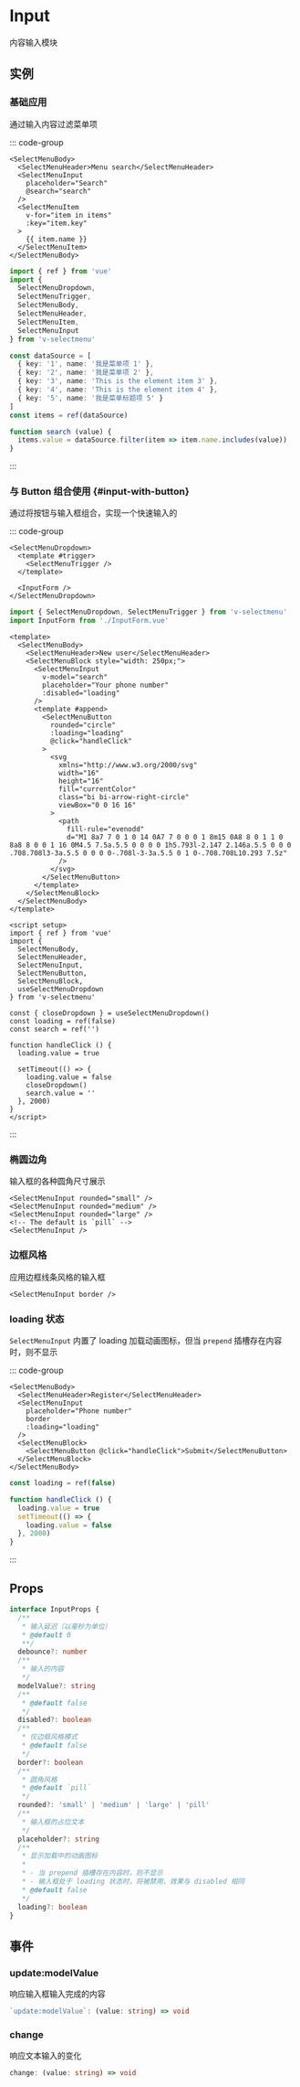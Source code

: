 # Input

内容输入模块

## 实例

<script setup>
import {
  MenuSearch,
  MenuInput,
  MenuInputRounded,
  MenuInputBorder,
  MenuInputLoading
} from '@/script/select-menu/input'
</script>

### 基础应用

通过输入内容过滤菜单项

<MenuSearch />

::: code-group

```vue-html
<SelectMenuBody>
  <SelectMenuHeader>Menu search</SelectMenuHeader>
  <SelectMenuInput
    placeholder="Search"
    @search="search"
  />
  <SelectMenuItem
    v-for="item in items"
    :key="item.key"
  >
    {{ item.name }}
  </SelectMenuItem>
</SelectMenuBody>
```

```ts
import { ref } from 'vue'
import {
  SelectMenuDropdown,
  SelectMenuTrigger,
  SelectMenuBody,
  SelectMenuHeader,
  SelectMenuItem,
  SelectMenuInput
} from 'v-selectmenu'

const dataSource = [
  { key: '1', name: '我是菜单项 1' },
  { key: '2', name: '我是菜单项 2' },
  { key: '3', name: 'This is the element item 3' },
  { key: '4', name: 'This is the element item 4' },
  { key: '5', name: '我是菜单标题项 5' }
]
const items = ref(dataSource)

function search (value) {
  items.value = dataSource.filter(item => item.name.includes(value))
}
```

:::

### 与 Button 组合使用 {#input-with-button}

通过将按钮与输入框组合，实现一个快速输入的

<MenuInput />

::: code-group

```vue-html
<SelectMenuDropdown>
  <template #trigger>
    <SelectMenuTrigger />
  </template>

  <InputForm />
</SelectMenuDropdown>
```

```ts
import { SelectMenuDropdown, SelectMenuTrigger } from 'v-selectmenu'
import InputForm from './InputForm.vue'
```

```vue [InputForm.vue]
<template>
  <SelectMenuBody>
    <SelectMenuHeader>New user</SelectMenuHeader>
    <SelectMenuBlock style="width: 250px;">
      <SelectMenuInput
        v-model="search"
        placeholder="Your phone number"
        :disabled="loading"
      />
      <template #append>
        <SelectMenuButton
          rounded="circle"
          :loading="loading"
          @click="handleClick"
        >
          <svg
            xmlns="http://www.w3.org/2000/svg"
            width="16"
            height="16"
            fill="currentColor"
            class="bi bi-arrow-right-circle"
            viewBox="0 0 16 16"
          >
            <path
              fill-rule="evenodd"
              d="M1 8a7 7 0 1 0 14 0A7 7 0 0 0 1 8m15 0A8 8 0 1 1 0 8a8 8 0 0 1 16 0M4.5 7.5a.5.5 0 0 0 0 1h5.793l-2.147 2.146a.5.5 0 0 0 .708.708l3-3a.5.5 0 0 0 0-.708l-3-3a.5.5 0 1 0-.708.708L10.293 7.5z"
            />
          </svg>
        </SelectMenuButton>
      </template>
    </SelectMenuBlock>
  </SelectMenuBody>
</template>

<script setup>
import { ref } from 'vue'
import {
  SelectMenuBody,
  SelectMenuHeader,
  SelectMenuInput,
  SelectMenuButton,
  SelectMenuBlock,
  useSelectMenuDropdown
} from 'v-selectmenu'

const { closeDropdown } = useSelectMenuDropdown()
const loading = ref(false)
const search = ref('')

function handleClick () {
  loading.value = true

  setTimeout(() => {
    loading.value = false
    closeDropdown()
    search.value = ''
  }, 2000)
}
</script>
```

:::

### 椭圆边角

输入框的各种圆角尺寸展示

<MenuInputRounded />

```vue-html
<SelectMenuInput rounded="small" />
<SelectMenuInput rounded="medium" />
<SelectMenuInput rounded="large" />
<!-- The default is `pill` -->
<SelectMenuInput />
```

### 边框风格

应用边框线条风格的输入框

<MenuInputBorder />

```vue-html
<SelectMenuInput border />
```

### loading 状态

`SelectMenuInput` 内置了 loading 加载动画图标，但当 `prepend` 插槽存在内容时，则不显示

<MenuInputLoading />

::: code-group

```vue-html
<SelectMenuBody>
  <SelectMenuHeader>Register</SelectMenuHeader>
  <SelectMenuInput
    placeholder="Phone number"
    border
    :loading="loading"
  />
  <SelectMenuBlock>
    <SelectMenuButton @click="handleClick">Submit</SelectMenuButton>
  </SelectMenuBlock>
</SelectMenuBody>
```

```js
const loading = ref(false)

function handleClick () {
  loading.value = true
  setTimeout(() => {
    loading.value = false
  }, 2000)
}
```

:::

## Props

```ts
interface InputProps {
  /**
   * 输入延迟（以毫秒为单位）
   * @default 0
   **/
  debounce?: number
  /**
   * 输入的内容
   */
  modelValue?: string
  /**
   * @default false
   */
  disabled?: boolean
  /**
   * 仅边框风格模式
   * @default false
   */
  border?: boolean
  /**
   * 圆角风格
   * @default `pill`
   */
  rounded?: 'small' | 'medium' | 'large' | 'pill'
  /**
   * 输入框的占位文本
   */
  placeholder?: string
  /**
   * 显示加载中的动画图标
   * 
   * - 当 prepend 插槽存在内容时，则不显示
   * - 输入框处于 loading 状态时，将被禁用，效果与 disabled 相同
   * @default false
   */
  loading?: boolean
}
```

## 事件

### update:modelValue

响应输入框输入完成的内容

```ts
`update:modelValue`: (value: string) => void
```

### change

响应文本输入的变化

```ts
change: (value: string) => void
```
